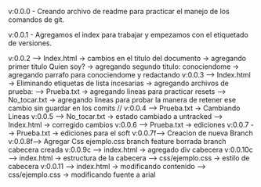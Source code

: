 v:0.0.0     - Creando archivo de readme para practicar el manejo de los comandos de git.

v:0.0.1     - Agregamos el index para trabajar y empezamos con el etiquetado de versiones.

v:0.0.2     --> Index.html      -> cambios en el titulo del documento
                                -> agregando primer titulo Quien soy?
                                -> agregando segundo titulo:    conociendome
                               -> agregando parrafo para conociendome  y redactando
v:0.0.3     --> Index.html      -> Eliminando etiquetas de lista incesarias
                                -> agregando archivos de prueba:
            --> Prueba.txt      -> agregando lineas para practicar resets
            --> No_tocar.txt    -> agregando lineas para probar la  manera de retener ese cambio sin guardar en los comits
// v:0.0.4 --> Prueba.txt      -> Cambiando Lineas
v:0.0.5     --> No_tocar.txt    -> estado cambiado a untracked
            --> Index.html      -> corregido cambios
v:0.0.6 --> Prueba.txt      -> ediciones
v:0.0.7 --> Prueba.txt      -> ediciones para el soft
v:0.0.7f--> Creacion de nueva Branch
v:0.0.8f--> Agregar Css ejemplo.css
branch feature borrada
branch cabecera creada
v:0.0.9c    --> index.html      -> agregado div cabecera
v:0.0.10c   --> index.html      -> estructura de la cabecera
            --> css/ejemplo.css -> estilo de cabecera
v:0.0.11    --> index.html      -> modificando contenido
            --> css/ejemplo.css -> modificando fuente a arial
